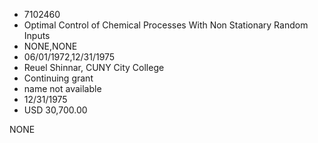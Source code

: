 * 7102460
* Optimal Control of Chemical Processes With Non Stationary Random Inputs
* NONE,NONE
* 06/01/1972,12/31/1975
* Reuel Shinnar, CUNY City College
* Continuing grant
* name not available
* 12/31/1975
* USD 30,700.00

NONE